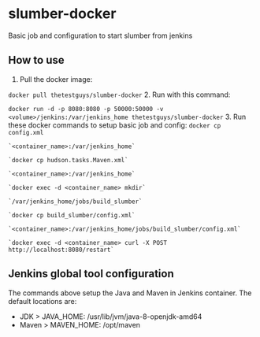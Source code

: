 # slumber-docker
Basic job and configuration to start slumber from jenkins

## How to use
1. Pull the docker image:

  `docker pull thetestguys/slumber-docker`
2. Run with this command:

  `docker run -d -p 8080:8080 -p 50000:50000 -v <volume>/jenkins:/var/jenkins_home thetestguys/slumber-docker`
3. Run these docker commands to setup basic job and config:
    `docker cp config.xml`

    `<container_name>:/var/jenkins_home`

    `docker cp hudson.tasks.Maven.xml`

    `<container_name>:/var/jenkins_home`

    `docker exec -d <container_name> mkdir`

    `/var/jenkins_home/jobs/build_slumber`

    `docker cp build_slumber/config.xml`

    `<container_name>:/var/jenkins_home/jobs/build_slumber/config.xml`

    `docker exec -d <container_name> curl -X POST http://localhost:8080/restart`

## Jenkins global tool configuration
The commands above setup the Java and Maven in Jenkins container. The default locations are:
* JDK > JAVA_HOME: /usr/lib/jvm/java-8-openjdk-amd64
* Maven > MAVEN_HOME: /opt/maven
